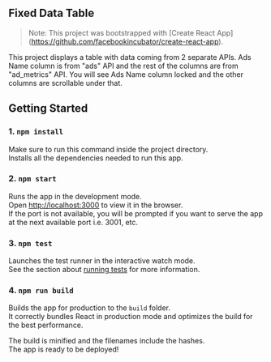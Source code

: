 ## Fixed Data Table

>Note: This project was bootstrapped with [Create React App]<br>
>(https://github.com/facebookincubator/create-react-app).


This project displays a table with data coming from 2 separate APIs. Ads Name column is from "ads" API and the rest of the columns are from "ad_metrics" API. You will see Ads Name column locked and the other columns are scrollable under that.

## Getting Started

### 1. `npm install`

Make sure to run this command inside the project directory.<br>
Installs all the dependencies needed to run this app.

### 2. `npm start`

Runs the app in the development mode.<br>
Open [http://localhost:3000](http://localhost:3000) to view it in the browser.<br>
If the port is not available, you will be prompted if you want to serve the app at the next available port i.e. 3001, etc.

### 3. `npm test`

Launches the test runner in the interactive watch mode.<br>
See the section about [running tests](#running-tests) for more information.

### 4. `npm run build`

Builds the app for production to the `build` folder.<br>
It correctly bundles React in production mode and optimizes the build for the best performance.

The build is minified and the filenames include the hashes.<br>
The app is ready to be deployed!